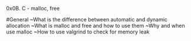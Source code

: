0x0B. C - malloc, free

#General
~What is the difference between automatic and dynamic allocation
~What is malloc and free and how to use them
~Why and when use malloc
~How to use valgrind to check for memory leak
